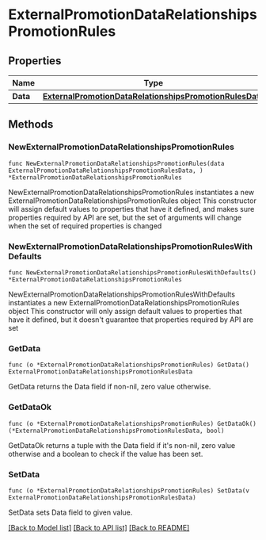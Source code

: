 # ExternalPromotionDataRelationshipsPromotionRules

## Properties

Name | Type | Description | Notes
------------ | ------------- | ------------- | -------------
**Data** | [**ExternalPromotionDataRelationshipsPromotionRulesData**](ExternalPromotionDataRelationshipsPromotionRulesData.md) |  | 

## Methods

### NewExternalPromotionDataRelationshipsPromotionRules

`func NewExternalPromotionDataRelationshipsPromotionRules(data ExternalPromotionDataRelationshipsPromotionRulesData, ) *ExternalPromotionDataRelationshipsPromotionRules`

NewExternalPromotionDataRelationshipsPromotionRules instantiates a new ExternalPromotionDataRelationshipsPromotionRules object
This constructor will assign default values to properties that have it defined,
and makes sure properties required by API are set, but the set of arguments
will change when the set of required properties is changed

### NewExternalPromotionDataRelationshipsPromotionRulesWithDefaults

`func NewExternalPromotionDataRelationshipsPromotionRulesWithDefaults() *ExternalPromotionDataRelationshipsPromotionRules`

NewExternalPromotionDataRelationshipsPromotionRulesWithDefaults instantiates a new ExternalPromotionDataRelationshipsPromotionRules object
This constructor will only assign default values to properties that have it defined,
but it doesn't guarantee that properties required by API are set

### GetData

`func (o *ExternalPromotionDataRelationshipsPromotionRules) GetData() ExternalPromotionDataRelationshipsPromotionRulesData`

GetData returns the Data field if non-nil, zero value otherwise.

### GetDataOk

`func (o *ExternalPromotionDataRelationshipsPromotionRules) GetDataOk() (*ExternalPromotionDataRelationshipsPromotionRulesData, bool)`

GetDataOk returns a tuple with the Data field if it's non-nil, zero value otherwise
and a boolean to check if the value has been set.

### SetData

`func (o *ExternalPromotionDataRelationshipsPromotionRules) SetData(v ExternalPromotionDataRelationshipsPromotionRulesData)`

SetData sets Data field to given value.



[[Back to Model list]](../README.md#documentation-for-models) [[Back to API list]](../README.md#documentation-for-api-endpoints) [[Back to README]](../README.md)


